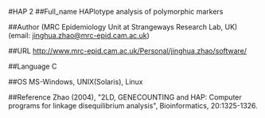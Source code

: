#HAP 2
##Full_name
HAPlotype analysis of polymorphic markers

##Author
(MRC Epidemiology Unit at Strangeways Research Lab, UK) (email: jinghua.zhao@mrc-epid.cam.ac.uk)

##URL
http://www.mrc-epid.cam.ac.uk/Personal/jinghua.zhao/software/

##Language
C

##OS
MS-Windows, UNIX(Solaris), Linux

##Reference
Zhao (2004), "2LD, GENECOUNTING and HAP: Computer programs for linkage disequilibrium analysis", Bioinformatics, 20:1325-1326.

